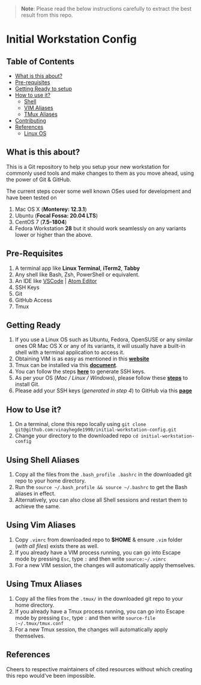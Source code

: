 > **Note**:
> Please read the below instructions carefully to extract the best result from this repo.


Initial Workstation Config
======================

## Table of Contents
- [What is this about?](#what-is-this-about)
- [Pre-requisites](#pre-requisites)
 - [Getting Ready to setup](#getting-ready)
 - [How to use it?](#how-to-use-it)
    - [Shell](#using-shell-aliases)
    - [VIM Aliases](#using-vim-aliases)
    - [TMux Aliases](#using-tmux-aliases)
- [Contributing](Contributing.md)
- [References](#references)
    - [Linux OS](Linux-OS.md)

## What is this about?
This is a Git repository to help you setup your new workstation for commonly used tools and make changes to them as you move ahead, using the power of Git & GitHub. 

The current steps cover some well known OSes used for development and have been tested on
1. Mac OS X (**Monterey: 12.3.1**)
2. Ubuntu (**Focal Fossa: 20.04 LTS**)
3. CentOS 7 (**7.5-1804**)
4. Fedora Workstation **28**
but it should work seamlessly on any variants lower or higher than the above.


## Pre-Requisites
1. A terminal app like **Linux Terminal**, **iTerm2**, **Tabby**
2. Any shell like Bash, Zsh, PowerShell or equivalent.
3. An IDE like [VSCode](https://code.visualstudio.com/) | [Atom Editor](https://atom.io)
4. SSH Keys
5. Git
6. GitHub Access
7. Tmux


## Getting Ready
1. If you use a Linux OS such as Ubuntu, Fedora, OpenSUSE or any similar ones OR Mac OS X or any of its variants, it will usually have a built-in shell with a terminal application to access it.
2. Obtaining VIM is as easy as mentioned in this **[website](https://www.sitepoint.com/getting-started-vim/)**
3. Tmux can be installed via this **[document](https://howchoo.com/g/ytkwotvkztq/using-the-iterm-2-and-tmux-integration)**.
4. You can follow the steps [**here**](https://medium.com/risan/upgrade-your-ssh-key-to-ed25519-c6e8d60d3c54) to generate SSH keys.
5. As per your OS (*Mac / Linux / Windows*), please follow these **[steps](https://linode.com/docs/development/version-control/how-to-install-git-on-linux-mac-and-windows/)** to install Git.
6. Please add your SSH keys (*generated in step 4*) to GitHub via this **[page](https://help.github.com/articles/generating-a-new-ssh-key-and-adding-it-to-the-ssh-agent/)**

## How to Use it?

1.  On a terminal, clone this repo locally using 
  `git clone git@github.com:vinayhegde1990/initial-workstation-config.git`
2.  Change your directory to the downloaded repo
  `cd initial-workstation-config`


## Using Shell Aliases
1.  Copy all the files from the `.bash_profile .bashrc` in the downloaded git repo  to your home directory.
2.  Run the `source ~/.bash_profile && source ~/.bashrc` to get the Bash aliases in effect.
3.  Alternatively, you can also close all Shell sessions and restart them to achieve the same.


## Using Vim Aliases
1. Copy `.vimrc` from downloaded repo to **$HOME** & ensure `.vim` folder (_with all files_) exists there as well.
2. If you already have a VIM process running, you can go into Escape mode by pressing `Esc`, type `:` and then write `source:~/.vimrc`
3. For a new VIM session, the changes will automatically apply themselves.

## Using Tmux Aliases
1. Copy all the files from the `.tmux/` in the downloaded git repo to your home directory.
2. If you already have a Tmux process running, you can go into Escape mode by pressing `Esc`, type `:` and then write `source-file :~/.tmux/tmux.conf`
3. For a new Tmux session, the changes will automatically apply themselves.

## References
Cheers to respective maintainers of cited resources without which creating this repo would've been impossible.
